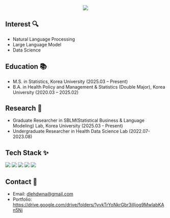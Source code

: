 <div align='center'>
  <img src="https://capsule-render.vercel.app/api?type=blur&text=Dongjoo%Lee&animation=fadeIn&fontSize=50">
</div>

## Interest 🔍
- Natural Language Processing
- Large Language Model
- Data Science

## Education 📚
- M.S. in Statistics, Korea University (2025.03 – Present)  
- B.A. in Health Policy and Management & Statistics (Double Major), Korea University (2020.03 – 2025.02)  

## Research 📝
- Graduate Researcher in SBLM(Statistical Business & Language Modeling) Lab, Korea University (2025.03 - Present)
- Undergraduate Researcher in Health Data Science Lab (2022.07-2023.08)

## Tech Stack ✨
<p>
  <img src="https://img.shields.io/badge/Python-3776AB?style=for-the-badge&logo=python&logoColor=white" />
  <img src="https://img.shields.io/badge/R-276DC3?style=for-the-badge&logo=r&logoColor=white" />
  <img src="https://img.shields.io/badge/SQL-4479A1?style=for-the-badge&logo=mysql&logoColor=white" />
  <img src="https://img.shields.io/badge/HTML5-E34F26?style=for-the-badge&logo=html5&logoColor=white" />
  <img src="https://img.shields.io/badge/Tableau-E97627?style=for-the-badge&logo=tableau&logoColor=white" />
</p>

## Contact 💭
- Email: dlehdwna@gmail.com
- Portfolio: https://drive.google.com/drive/folders/1yvkTrYoNkrGbr3iIIjog9MwlabKAn5Ni
